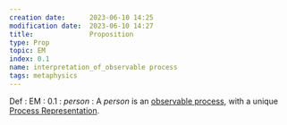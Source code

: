 ```yaml
---
creation date:		2023-06-10 14:25
modification date:	2023-06-10 14:27
title: 				Proposition
type: Prop
topic: EM
index: 0.1
name: interpretation_of_observable process
tags: metaphysics 
---
```

Def : EM : 0.1 : $person$ : A $person$ is an [observable process](Def-4.0-Observable_Process.md), with a unique [Process Representation](Process%20Representation.md).